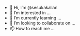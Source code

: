 - 👋 Hi, I’m @sesukakalian
- 👀 I’m interested in ...
- 🌱 I’m currently learning ...
- 💞️ I’m looking to collaborate on ...
- 📫 How to reach me ...

<!---
sesukakalian/sesukakalian is a ✨ special ✨ repository because its `README.md` (this file) appears on your GitHub profile.
You can click the Preview link to take a look at your changes.
--->

